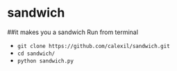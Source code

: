 # sandwich

##it makes you a sandwich
Run from terminal
* `git clone https://github.com/calexil/sandwich.git`
* `cd sandwich/`
* `python sandwich.py`
